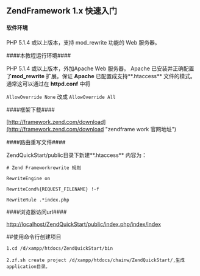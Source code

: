 ## ZendFramework 1.x 快速入门 ##

#### 软件环境 ###

PHP 5.1.4 或以上版本，支持 mod_rewrite 功能的 Web 服务器。

####本教程运行环境####

PHP 5.1.4 或以上版本，外加Apache Web 服务器。 Apache 已安装并正确配置了**mod_rewrite** 扩展。保证 **Apache** 已配置成支持**.htaccess** 文件的模式。通常这可以通过在 **httpd.conf** 中将

`AllowOverride None` 改成 `AllowOverride All`

####框架下载####

[http://framework.zend.com/download](http://framework.zend.com/download "zendframe work 官网地址")

####路由重写文件####

ZendQuickStart/public目录下新建**.htaccess** 内容为：

    # Zend Frameworkrewrite 规则

	RewriteEngine on

	RewriteCond%{REQUEST_FILENAME} !-f

	RewriteRule .*index.php
####浏览器访问url####

[http://localhost/ZendQuickStart/public/index.php/index/index](http://localhost/ZendQuickStart/public/index.php/index/index)

##使用命令行创建项目

	1.cd /d/xampp/htdocs/ZendQuickStart/bin
	
	2.zf.sh create project /d/xampp/htdocs/chainw/ZendQuickStart/,生成application目录。
